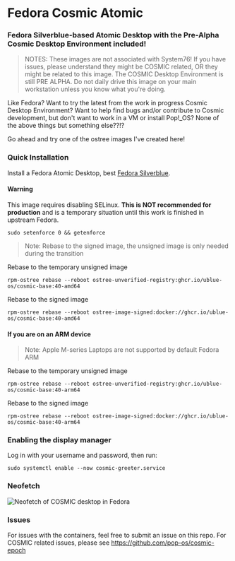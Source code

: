 # Fedora Cosmic Atomic
### Fedora Silverblue-based Atomic Desktop with the Pre-Alpha Cosmic Desktop Environment included!

> NOTES:
> These images are not associated with System76! If you have issues, please understand they might be COSMIC related, OR they might be related to this image.
> The COSMIC Desktop Environment is still PRE ALPHA. Do not daily drive this image on your main workstation unless you know what you're doing.

Like Fedora? Want to try the latest from the work in progress Cosmic Desktop Environment? Want to help find bugs and/or contribute to Cosmic development, but don't want to work in a VM or install Pop!_OS? None of the above things but something else??!?

Go ahead and try one of the ostree images I've created here!

### Quick Installation

Install a Fedora Atomic Desktop, best [Fedora Silverblue](https://fedoraproject.org/atomic-desktops/silverblue/).

#### Warning
This image requires disabling SELinux. **This is NOT recommended for production** and is a temporary situation until this work is finished in upstream Fedora. 

    sudo setenforce 0 && getenforce

> Note: Rebase to the signed image, the unsigned image is only needed during the transition

Rebase to the temporary unsigned image

    rpm-ostree rebase --reboot ostree-unverified-registry:ghcr.io/ublue-os/cosmic-base:40-amd64

Rebase to the signed image

    rpm-ostree rebase --reboot ostree-image-signed:docker://ghcr.io/ublue-os/cosmic-base:40-amd64

#### If you are on an ARM device
> Note: Apple M-series Laptops are not supported by default Fedora ARM

Rebase to the temporary unsigned image

    rpm-ostree rebase --reboot ostree-unverified-registry:ghcr.io/ublue-os/cosmic-base:40-arm64

Rebase to the signed image

    rpm-ostree rebase --reboot ostree-image-signed:docker://ghcr.io/ublue-os/cosmic-base:40-arm64

### Enabling the display manager

Log in with your username and password, then run:

    sudo systemctl enable --now cosmic-greeter.service

### Neofetch
![Neofetch of COSMIC desktop in Fedora](./screenshot/cosmic-neofetch.png)

### Issues

For issues with the containers, feel free to submit an issue on this repo. For COSMIC related issues, please see https://github.com/pop-os/cosmic-epoch
